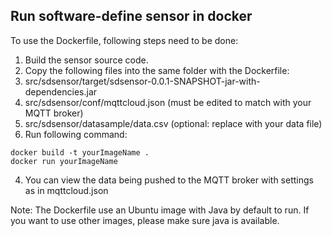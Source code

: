 ## Run software-define sensor in docker

To use the Dockerfile, following steps need to be done:

1. Build the sensor source code.
2. Copy the following files into the same folder with the Dockerfile:
  1. src/sdsensor/target/sdsensor-0.0.1-SNAPSHOT-jar-with-dependencies.jar
  2. src/sdsensor/conf/mqttcloud.json (must be edited to match with your MQTT broker)
  3. src/sdsensor/datasample/data.csv (optional: replace with your data file)
3. Run following command:
```
docker build -t yourImageName .
docker run yourImageName
```
4. You can view the data being pushed to the MQTT broker with settings as in mqttcloud.json

Note: The Dockerfile use an Ubuntu image with Java by default to run. If you want to use other images, please make sure java is available.
